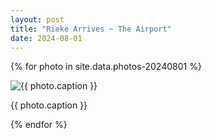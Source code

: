 ```yaml
---
layout: post
title: "Rieke Arrives ~ The Airport"
date: 2024-08-01
---
```


{% for photo in site.data.photos-20240801 %}
  <div>
    <img src="{{ site.baseurl }}/photos/{{ photo.file }}" alt="{{ photo.caption }}">
    <p>{{ photo.caption }}</p>
  </div>
{% endfor %}
